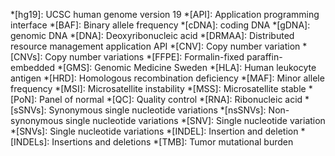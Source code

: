 *[hg19]: UCSC human genome version 19
*[API]: Application programming interface
*[BAF]: Binary allele frequency
*[cDNA]: coding DNA
*[gDNA]: genomic DNA
*[DNA]: Deoxyribonucleic acid
*[DRMAA]: Distributed resource management application API
*[CNV]: Copy number variation
*[CNVs]: Copy number variations
*[FFPE]: Formalin-fixed paraffin-embedded
*[GMS]: Genomic Medicine Sweden
*[HLA]: Human leukocyte antigen
*[HRD]: Homologous recombination deficiency
*[MAF]: Minor allele frequency
*[MSI]: Microsatellite instability
*[MSS]: Microsatellite stable 
*[PoN]: Panel of normal
*[QC]: Quality control
*[RNA]: Ribonucleic acid
*[sSNVs]: Synonymous single nucleotide variations
*[nsSNVs]: Non-synonymous single nucleotide variations
*[SNV]: Single nucleotide variation
*[SNVs]: Single nucleotide variations
*[INDEL]: Insertion and deletion
*[INDELs]: Insertions and deletions
*[TMB]: Tumor mutational burden
